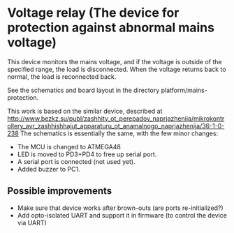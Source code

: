 Voltage relay
(The device for protection against abnormal mains voltage)
================================================================================

This device monitors the mains voltage,
and if the voltage is outside of the specified range, the load is disconnected.
When the voltage returns back to normal, the load is reconnected back.

See the schematics and board layout in the directory platform/mains-protection.

This work is based on the similar device, described at
http://www.bezkz.su/publ/zashhity_ot_perepadov_naprjazhenija/mikrokontrollery_avr_zashhishhajut_apparaturu_ot_anamalnogo_naprjazhenija/36-1-0-238
The schematics is essentially the same, with the few minor changes:

- The MCU is changed to ATMEGA48
- LED is moved to PD3+PD4 to free up serial port.
- A serial port is connected (not used yet).
- Added buzzer to PC1.

Possible improvements
--------------------------------------------------------------------------------
- Make sure that device works after brown-outs (are ports re-initialized?)
- Add opto-isolated UART and support it in firmware (to control the device via UART)